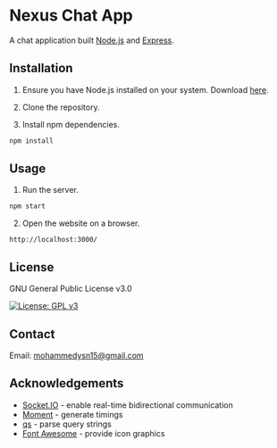 # Nexus Chat App

A chat application built [Node.js](https://nodejs.org/) and [Express](https://expressjs.com/).

## Installation

1. Ensure you have Node.js installed on your system. Download [here](https://nodejs.org/en/download/).

2. Clone the repository.

3. Install npm dependencies.

```sh
npm install
```

## Usage

1. Run the server.

```sh
npm start
```

2. Open the website on a browser.

```
http://localhost:3000/
```

## License

GNU General Public License v3.0

[![License: GPL v3](https://img.shields.io/badge/License-GPLv3-blue.svg)](https://www.gnu.org/licenses/gpl-3.0)

## Contact

Email: [mohammedysn15@gmail.com](mailto:mohammedysn15@gmail.com)

## Acknowledgements

- [Socket.IO](https://socket.io/) - enable real-time bidirectional communication
- [Moment](https://momentjs.com/) - generate timings
- [qs](https://github.com/ljharb/qs) - parse query strings
- [Font Awesome](https://fontawesome.com/) - provide icon graphics
